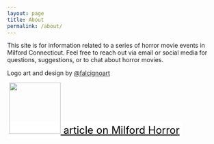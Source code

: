 ```yaml
---
layout: page
title: About
permalink: /about/
---
```


This site is for information related to a series of horror movie events in Milford Connecticut. Feel free to reach out via email or social media for questions, suggestions, or to chat about horror movies.


Logo art and design by [@falcignoart](https://instagram.com/falcignoart)

<a href="https://ctmirror.org/2024/08/09/ct-milford-horror-movies/" style="border-radius: 5px; background: white; color: black; line-height: 20px; padding: 5px; font-size: 24px;">
<img src="/assets/ctmirror.png" style="width: 120px; margin-bottom: 8px;"> article on Milford Horror</a>
